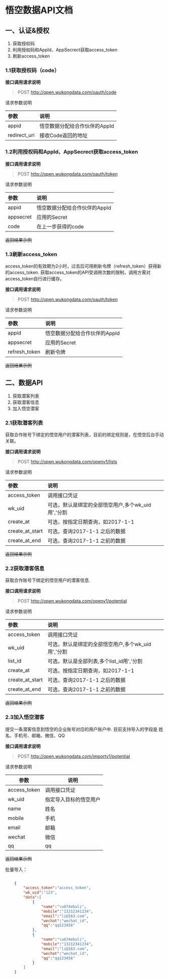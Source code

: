 
# 悟空数据API文档 

## 一、认证&授权

1. 获取授权码
2. 利用授权码和AppId、AppSecrect获取access_token
3. 刷新access_token

### 1.1获取授权码（code）

**接口调用请求说明**

> POST http://open.wukongdata.com/oauth/code

请求参数说明

|参数         |说明                           |
|:----        |:----                          |
|appid        |悟空数据分配给合作伙伴的AppId   |
|redirect_uri |接收Code返回的地址             |

### 1.2利用授权码和AppId、AppSecrect获取access_token

**接口调用请求说明**

> POST http://open.wukongdata.com/oauth/token

请求参数说明

|参数         |说明                           |
|:----        |:----                         |
|appid        |悟空数据分配给合作伙伴的AppId   |
|appsecret    |应用的Secret                  |
|code         |在上一步获得的code             |

~~返回结果示例~~

### 1.3刷新access_token

access_token的有效期为2小时，过去后可用刷新令牌（refresh_token）获得新的access_token.
获取access_token的API受调用次数的限制，调用方需对access_token自行进行缓存。

**接口调用请求说明**

> POST http://open.wukongdata.com/oauth/token

请求参数说明

|参数         |说明                           |
|:----        |:----                         |
|appid        |悟空数据分配给合作伙伴的AppId   |
|appsecret    |应用的Secret                  |
|refresh_token|刷新令牌                      |

~~返回结果示例~~



## 二、数据API

1. 获取潜客列表
2. 获取潜客信息
3. 加入悟空潜客

### 2.1获取潜客列表

获取合作账号下绑定的悟空用户的潜客列表，目前的绑定规则是，在悟空后台手动关联。

**接口调用请求说明**

> POST http://open.wukongdata.com/openv1/lists

请求参数说明

|参数             |说明                           |
|:----            |:----                         |
|access_token     |调用接口凭证                   |
|wk_uid           |可选，默认是绑定的全部悟空用户,多个wk_uid用','分割|
|create_at        |可选，按指定日期查询，如2017-1-1 |
|create_at_start  |可选，查询2017-1-1 之后的数据    |
|create_at_end    |可选，查询2017-1-1 之前的数据    |

~~返回结果示例~~

### 2.2获取潜客信息

获取合作账号下绑定的悟空用户的潜客信息.

**接口调用请求说明**

> POST http://open.wukongdata.com/openv1/potential

请求参数说明

|参数             |说明                           |
|:----            |:----                         |
|access_token     |调用接口凭证                   |
|wk_uid           |可选，默认是绑定的全部悟空用户,多个wk_uid用','分割|
|list_id          |可选，默认是全部列表,多个list_id用','分割|
|create_at        |可选，按指定日期查询，如2017-1-1 |
|create_at_start  |可选，查询2017-1-1 之后的数据    |
|create_at_end    |可选，查询2017-1-1 之前的数据    |

~~返回结果示例~~


### 2.3加入悟空潜客

提交一条潜客信息到悟空的企业账号对应的用户账户中.
目前支持导入的字段是 姓名、手机号、邮箱、微信、QQ

**接口调用请求说明**

> POST http://open.wukongdata.com/importv1/potential

请求参数说明

|参数         |说明                           |
|----         |----                          |
|access_token | 调用接口凭证                  |
|wk_uid       | 指定导入目标的悟空用户         |
|name         |姓名                          |
|mobile       |手机                          |
|email        |邮箱                          |
|wechat       |微信                          |
|qq           |qq                            |




~~返回结果示例~~


批量导入：

``` json

    {
        "access_token":"access_token",
        "wk_uid":"123",
        "data":[
            {
                "name":"\u674ebuli",
                "mobile":"13212341234",
                "email":"li@163.com",
                "wechat":"wechat_id",
                "qq":"qq123456"
            },
            {
                "name":"\u674ebuli",
                "mobile":"13212341234",
                "email":"li@163.com",
                "wechat":"wechat_id",
                "qq":"qq123456"
            }
        ]
    }
```































